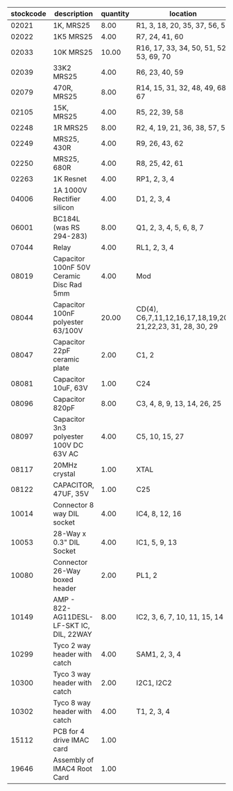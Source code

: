 |stockcode|description|quantity|location|
|---------|-----------|--------|--------|
|02021|1K, MRS25|8.00|R1, 3, 18, 20, 35, 37, 56, 54|
|02022|1K5  MRS25|4.00|R7, 24, 41, 60|
|02033|10K MRS25|10.00|R16, 17, 33, 34, 50, 51, 52, 53, 69, 70|
|02039|33K2 MRS25|4.00|R6, 23, 40, 59|
|02079|470R, MRS25|8.00|R14, 15, 31, 32, 48, 49, 68, 67|
|02105|15K, MRS25|4.00|R5, 22, 39, 58|
|02248|1R MRS25|8.00|R2, 4, 19, 21, 36, 38, 57, 55|
|02249|MRS25, 430R|4.00|R9, 26, 43, 62|
|02250|MRS25, 680R|4.00|R8, 25, 42, 61|
|02263|1K Resnet|4.00|RP1, 2, 3, 4|
|04006|1A 1000V Rectifier silicon|4.00|D1, 2, 3, 4|
|06001|BC184L (was RS 294-283)|8.00|Q1, 2, 3, 4, 5, 6, 8, 7|
|07044|Relay|4.00|RL1, 2, 3, 4|
|08019|Capacitor 100nF 50V Ceramic Disc Rad 5mm|4.00|Mod|
|08044|Capacitor 100nF polyester 63/100V|20.00|CD(4), C6,7,11,12,16,17,18,19,20, 21,22,23, 31, 28, 30, 29|
|08047|Capacitor 22pF ceramic plate|2.00|C1, 2|
|08081|Capacitor 10uF, 63V|1.00|C24|
|08096|Capacitor 820pF|8.00|C3, 4, 8, 9, 13, 14, 26, 25|
|08097|Capacitor 3n3 polyester 100V DC 63V AC|4.00|C5, 10, 15, 27|
|08117|20MHz crystal|1.00|XTAL|
|08122|CAPACITOR, 47UF, 35V|1.00|C25|
|10014|Connector 8 way DIL socket|4.00|IC4, 8, 12, 16|
|10053|28-Way x 0.3" DIL Socket|4.00|IC1, 5, 9, 13|
|10080|Connector 26-Way boxed header|2.00|PL1, 2|
|10149|AMP - 822-AG11DESL-LF-SKT IC, DIL, 22WAY|8.00|IC2, 3, 6, 7, 10, 11, 15, 14|
|10299|Tyco 2 way header with catch|4.00|SAM1, 2, 3, 4|
|10300|Tyco 3 way header with catch|2.00|I2C1, I2C2|
|10302|Tyco 8 way header with catch|4.00|T1, 2, 3, 4|
|15112|PCB for 4 drive IMAC card|1.00||
|19646|Assembly of IMAC4 Root Card|1.00||
